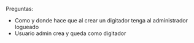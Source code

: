 Preguntas: 

- Como y donde hace que al crear un digitador tenga al administrador logueado
- Usuario admin crea y queda como digitador
